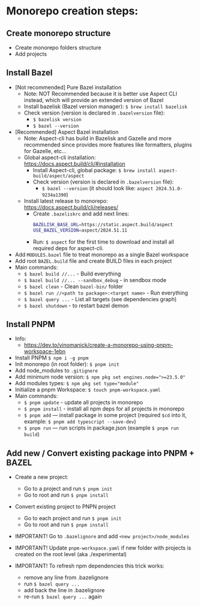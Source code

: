 
# Monorepo creation steps:

## Create monorepo structure

- Create monorepo folders structure
- Add projects

## Install Bazel

- [Not recommended] Pure Bazel installation
  - Note: NOT Recommended because it is better use Aspect CLI instead, which will provide an extended version of Bazel
  - Install bazelisk (Bazel version manager): `$ brew install bazelisk`
  - Check version (version is declared in `.bazelversion` file):
    - `$ bazelisk version`
    - `$ bazel --version`
- [Recommended] Aspect Bazel installation
  - Note: Aspect-cli has build in Bazelisk and Gazelle and more recommended since provides more features like formatters, plugins for Gazelle, etc...
  - Global aspect-cli installation: https://docs.aspect.build/cli/#installation
    - Install Aspect-cli, global package: `$ brew install aspect-build/aspect/aspect`
    - Check version (version is declared in `.bazelversion` file):
        - `$ bazel --version` (it should look like: `aspect 2024.51.0-9234a1390`)
  - Install latest release to monorepo: https://docs.aspect.build/cli/releases/
    - Create `.bazeliskrc` and add next lines:
      ```bash
      BAZELISK_BASE_URL=https://static.aspect.build/aspect
      USE_BAZEL_VERSION=aspect/2024.51.11
      ```
    - Run: `$ aspect` for the first time to download and install all required deps for aspect-cli.
- Add `MODULES.bazel` file to treat monorepo as a single Bazel workspace
- Add root `BAZEL.build` file and create BUILD files in each project
- Main commands:
  - `$ bazel build //...` - Build everything
  - `$ bazel build //... --sandbox_debug` - in sendbox mode
  - `$ bazel clean` - Clean `bazel-bin/` folder
  - `$ bazel run //<path to package>:<target name>` - Run everything
  - `$ bazel query ...` - List all targets (see dependencies graph)
  - `$ bazel shutdown` - to restart bazel demon

## Install PNPM

- Info:
  - https://dev.to/vinomanick/create-a-monorepo-using-pnpm-workspace-1ebn
- Install PNPM `$ npm i -g pnpm`
- Init monorepo (in root folder): `$ pnpm init`
- Add node_modules to `.gitignore`
- Add minimum node version: `$ npm pkg set engines.node=">=23.5.0"`
- Add modules types: `$ npm pkg set type="module"`
- Initialize a pnpm Workspace: `$ touch pnpm-workspace.yaml`
- Main commands:
  - `$ pnpm update` - update all projects in monorepo
  - `$ pnpm install` - install all npm deps for all projects in monorepo
  - `$ pnpm add` — install package in some project (required `$cd` into it, example: `$ pnpm add typescript --save-dev`)
  - `$ pnpm run` — run scripts in package.json (example `$ pnpm run build`)

## Add new / Convert existing package into PNPM + BAZEL

- Create a new project:

  - Go to a project and run `$ pnpm init`
  - Go to root and run `$ pnpm install`

- Convert existing project to PNPN project

  - Go to each project and run `$ pnpm init`
  - Go to root and run `$ pnpm install`

- IMPORTANT! Go to `.bazelignore` and add `<new project>/node_modules`
- IMPORTANT! Update `pnpm-workspace.yaml` if new folder with projects is created on the root level (aka ./experimental)
- IMPORTANT! To refresh npm dependencies this trick works:
  - remove any line from .bazelignore
  - run `$ bazel query ...`
  - add back the line in .bazelignore
  - re-run `$ bazel query ...` again
